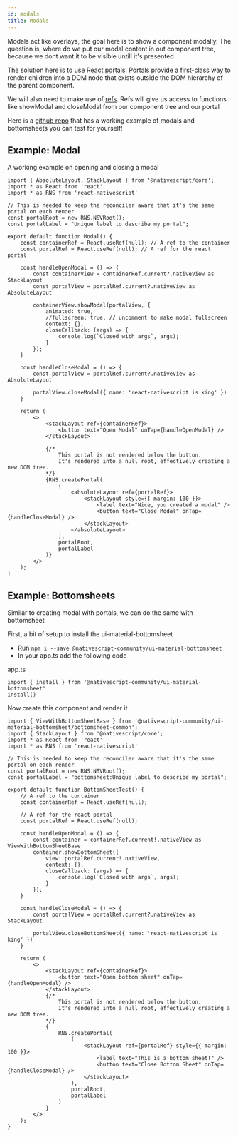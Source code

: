 ```yaml
---
id: modals
title: Modals
---
```

<!-- contributors: [mayerlench, shirakaba] -->

Modals act like overlays, the goal here is to show a component modally. 
The question is, where do we put our modal content in out component tree, because we dont want it to be visible untill it's presented

The solution here is to use [React portals](https://reactjs.org/docs/portals.html).
Portals provide a first-class way to render children into a DOM node that exists outside the DOM hierarchy of the parent component.

We will also need to make use of [refs](https://reactjs.org/docs/refs-and-the-dom.html). Refs will give us access to functions like 
showModal and closeModal from our component tree and our portal

Here is a [github repo](https://github.com/mayerlench/react-nativescript-modals) that has a working example of modals and bottomsheets you can test for yourself!

## Example: Modal
A working example on opening and closing a modal

```tsx
import { AbsoluteLayout, StackLayout } from '@nativescript/core';
import * as React from 'react'
import * as RNS from 'react-nativescript'

// This is needed to keep the reconciler aware that it's the same portal on each render
const portalRoot = new RNS.NSVRoot();
const portalLabel = "Unique label to describe my portal";

export default function Modal() {
    const containerRef = React.useRef(null); // A ref to the container 
    const portalRef = React.useRef(null); // A ref for the react portal

    const handleOpenModal = () => {
        const containerView = containerRef.current?.nativeView as StackLayout
        const portalView = portalRef.current?.nativeView as AbsoluteLayout

        containerView.showModal(portalView, {
            animated: true,
            //fullscreen: true, // uncomment to make modal fullscreen 
            context: {},
            closeCallback: (args) => {
                console.log(`Closed with args`, args);
            }
        });
    }

    const handleCloseModal = () => {
        const portalView = portalRef.current?.nativeView as AbsoluteLayout

        portalView.closeModal({ name: 'react-nativescript is king' })
    }

    return (
        <>
            <stackLayout ref={containerRef}>
                <button text="Open Modal" onTap={handleOpenModal} />
            </stackLayout>

            {/*
                This portal is not rendered below the button.
                It's rendered into a null root, effectively creating a new DOM tree.
            */}
            {RNS.createPortal(
                (
                    <absoluteLayout ref={portalRef}>
                        <stackLayout style={{ margin: 100 }}>
                            <label text="Nice, you created a modal" />
                            <button text="Close Modal" onTap={handleCloseModal} />
                        </stackLayout>
                    </absoluteLayout>
                ),
                portalRoot,
                portalLabel
            )}
        </>
    );
}
```

## Example: Bottomsheets
Similar to creating modal with portals, we can do the same with bottomsheet

First, a bit of setup to install the ui-material-bottomsheet
- Run `npm i --save @nativescript-community/ui-material-bottomsheet`
- In your app.ts add the following code

app.ts
```tsx
import { install } from '@nativescript-community/ui-material-bottomsheet'
install()
```

Now create this component and render it
```tsx
import { ViewWithBottomSheetBase } from '@nativescript-community/ui-material-bottomsheet/bottomsheet-common';
import { StackLayout } from '@nativescript/core';
import * as React from 'react'
import * as RNS from 'react-nativescript'

// This is needed to keep the reconciler aware that it's the same portal on each render
const portalRoot = new RNS.NSVRoot();
const portalLabel = "bottomsheet:Unique label to describe my portal";

export default function BottomSheetTest() {
    // A ref to the container 
    const containerRef = React.useRef(null);

    // A ref for the react portal
    const portalRef = React.useRef(null);

    const handleOpenModal = () => {
        const container = containerRef.current!.nativeView as ViewWithBottomSheetBase
        container.showBottomSheet({
            view: portalRef.current!.nativeView,
            context: {},
            closeCallback: (args) => {
                console.log(`Closed with args`, args);
            }
        });
    }

    const handleCloseModal = () => {
        const portalView = portalRef.current?.nativeView as StackLayout

        portalView.closeBottomSheet({ name: 'react-nativescript is king' })
    }

    return (
        <>
            <stackLayout ref={containerRef}>
                <button text="Open bottom sheet" onTap={handleOpenModal} />
            </stackLayout>
            {/*
                This portal is not rendered below the button.
                It's rendered into a null root, effectively creating a new DOM tree.
            */}
            {
                RNS.createPortal(
                    (
                        <stackLayout ref={portalRef} style={{ margin: 100 }}>
                            <label text="This is a bottom sheet!" />
                            <button text="Close Bottom Sheet" onTap={handleCloseModal} />
                        </stackLayout>
                    ),
                    portalRoot,
                    portalLabel
                )
            }
        </>
    );
}
```
